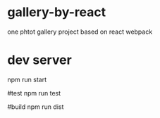 # gallery-by-react
one phtot gallery project based on react webpack

# dev server
npm run start

#test
npm run test

#build
npm run dist
